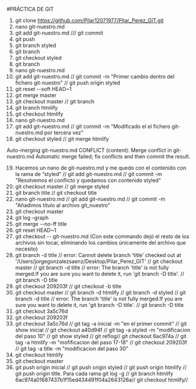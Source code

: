 #PRÁCTICA DE GIT 
1.	git clone https://github.com/Pilar12071977/Pilar_Perez_GIT.git
2.	nano git-nuestro.md
3.	git add git-nuestro.md     /// git commit
4.	git push
5.	git branch styled
6.	git branch
7.	git checkout styled
8.	git branch
9.	nano git-nuestro.md   
10.	git add git-nuestro.md // git commit -m "Primer cambio dentro del fichero git-nuestro"   //    git push origin styled
11.	git reset --soft HEAD~1
12.	git merge master
13.	git checkout master // git branch
14.	git branch htmlify
15.	git checkout htmlify
16.	nano git-nuestro.md
17.	git add git-nuestro.md // git commit -m "Modificado el el fichero git-nuestro.md por tercera vez"
18.	git checkout styled // git merge htmlify
 
Auto-merging git-nuestro.md
CONFLICT (content): Merge conflict in git-nuestro.md
Automatic merge failed; fix conflicts and then commit the result.

19.	Hacemos un nano de git-nuestro.md y me quedo con el contenido con la rama de “styled” // git add git-nuestro.md // git commit -m "Resolvemos el conflicto y quedamos con contenido styled"
20.	git checkout master //   git merge styled
21.	git branch title // git checkout title
22.	nano git-nuestro.md // git add git-nuestro.md // git commit -m "Añadimos título al archivo git_nuestro"
23.	git checkout master
24.	git log –graph
25.	git merge --no-ff title
26.	git reset HEAD~1
27.	git checkout -- git-nuestro.md  (Con este commando dejó el resto de los archivos sin tocar, eliminando los cambios únicamente del archivo que necesito)
28.	git branch -d title // error: Cannot delete branch 'title' checked out at '/Users/jorgegonzalezsaenz/Desktop/Pilar_Perez_GIT' // git checkout master // git branch -d title // error: The branch 'title' is not fully merged.If you are sure you want to delete it, run 'git branch -D title'. // git branch -D title
29.	git checkout 209203f // git checkout -b title
30.	git checkout master // git branch -d  htmlify //  git branch -d  styled // git branch -d  title // error: The branch 'title' is not fully merged.If you are sure you want to delete it, run 'git branch -D title'. // git branch -D  title
31.	git checkout 3a5c76d
32.	git checkout 209203f
33.	git checkout 3a5c76d // git tag -a inicial -m "en el primer commit" //  git show inicial // git checkout a40d94f // git tag -a styled -m "modificacion del paso 10" // git show styled // git reflog// git checkout 6ac974a // git tag -a htmlify  -m "mofificacion del paso 17-18" // git checkout 209203f // git tag -a title  -m "modificacion del paso 30"
34.	git checkout htmlify
35.	git checkout master
36.	git push origin inicial // git push origin styled // git push origin htmlify // git push origin title. Para cada rama git log -g // git branch htmlify 6ac974a01687437b1f15ed434491f04a2643126a// git checkout htmlify//




